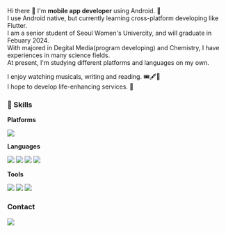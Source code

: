 
Hi there 👋 I'm **mobile app developer** using Android. 🚀  
I use Android native, but currently learning cross-platform developing like Flutter.  
I am a senior student of Seoul Women's Univercity, and will graduate in Febuary 2024.  
With majored in Degital Media(program developing) and Chemistry, I have experiences in many science fields.  
At present, I'm studying different platforms and languages on my own.

I enjoy watching musicals, writing and reading. 🎟️🖋️🔖  
I hope to develop life-enhancing services. 🌟


### 💪 Skills
**Platforms**  
<p>
  <img src="https://img.shields.io/badge/Android-3DDC84?style=for-the-badge&logo=android&logoColor=white"/>  
</p>

**Languages**
<p>
  <img src="https://img.shields.io/badge/Kotlin-0095D5?&style=for-the-badge&logo=kotlin&logoColor=white"/>
<img src="https://img.shields.io/badge/Python-3776AB?style=for-the-badge&logo=python&logoColor=white"/>
<img src="https://img.shields.io/badge/C%2B%2B-00599C?style=for-the-badge&logo=c%2B%2B&logoColor=white"/>
<img src="https://img.shields.io/badge/Java-ED8B00?style=for-the-badge&logo=openjdk&logoColor=white"/>
</p>

**Tools**
<p>
  <img src="https://img.shields.io/badge/GitHub-100000?style=for-the-badge&logo=github&logoColor=white"/>
  <img src="https://img.shields.io/badge/Notion-000000?style=for-the-badge&logo=notion&logoColor=white"/>
  <img src="https://img.shields.io/badge/Todoist-E44332?style=for-the-badge&logo=todoist&logoColor=white"/>
</p>

### Contact
<p>
  <img src="https://img.shields.io/badge/esfjge-03C75A?style=for-the-badge&logo=naver&logoColor=white"/>
</p>

<!--
**EunaJ99/EunaJ99** is a ✨ _special_ ✨ repository because its `README.md` (this file) appears on your GitHub profile.

Here are some ideas to get you started:

- 🔭 I’m currently working on ...
- 🌱 I’m currently learning ...
- 👯 I’m looking to collaborate on ...
- 🤔 I’m looking for help with ...
- 💬 Ask me about ...
- 📫 How to reach me: ...
- 😄 Pronouns: ...
- ⚡ Fun fact: ...
-->
